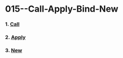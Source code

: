 # 015--Call-Apply-Bind-New

### 1. [Call](https://github.com/martun-avagyan/015--Call-Apply-Bind-New/blob/main/01call.js)

### 2. [Apply](https://github.com/martun-avagyan/015--Call-Apply-Bind-New/blob/main/02apply.js)

### 3. [New](https://github.com/martun-avagyan/015--Call-Apply-Bind-New/blob/main/03new.js)

